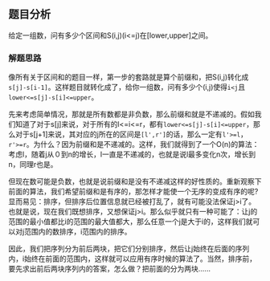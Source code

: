 ## 题目分析

给定一组数，问有多少个区间和S(i,j)(i<=j)在[lower,upper]之间。

### 解题思路

像所有关于区间和的题目一样，第一步的套路就是算个前缀和，把S(i,j)转化成`s[j]-s[i-1]`。这样题目就转化成了，给你一组数，问有多少个(i,j)使得`i<j`且`lower<=s[j]-s[i]<=upper`。

先来考虑简单情况，那就是所有数都是非负数，那么前缀和就是不递减的。假如我们知道了对于s[j]来说，对于所有的l<=i<=r，都有`lower<=s[j]-s[i]<=upper`，那么对于s[j+1]来说，其对应的j所在的区间是`[l',r']`的话，那么一定有`l'>=l`，`r'>=r`。为什么？因为前缀和是不递减的。这样，我们就得到了一个O(n)的算法：考虑l，随着j从０到n的增长，l一直是不递减的，也就是说l最多变化n次，增长到n，同理r也是。

但现在数可能是负数，也就是说前缀和是没有不递减这样的好性质的。重新观察下前面的算法，我们希望前缀和是有序的，那怎样才能使一个无序的变成有序的呢?显而易见：排序，但排序后位置信息就已经被打乱了，就有可能没法保证j>i了。也就是说，现在我们既想排序，又想保证j>i。那么似乎就只有一种可能了：让j的范围的最小值都比i的范围的最大值都大，那么任意一个j是大于i的，这样我们就可以对j范围内的数排序，i范围内的排序。

因此，我们把序列分为前后两块，把它们分别排序，然后让j始终在后面的序列内，i始终在前面的范围内，这样就可以应用有序时候的算法了。当然，排序前，要先求出前后两块序列内的答案，怎么做？把前面的分为两块......

